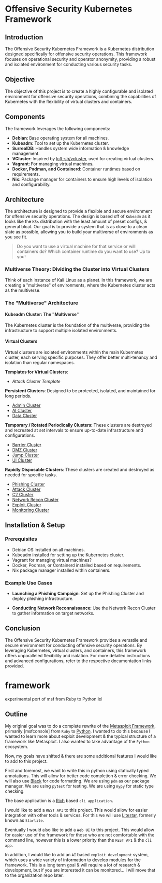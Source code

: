# Offensive Security Kubernetes Framework

## Introduction

The Offensive Security Kubernetes Framework is a Kubernetes distribution designed specifically for offensive security operations. This framework focuses on operational security and operator anonymity, providing a robust and isolated environment for conducting various security tasks.

## Objective

The objective of this project is to create a highly configurable and isolated environment for offensive security operations, combining the capabilities of Kubernetes with the flexibility of virtual clusters and containers.

## Components

The framework leverages the following components:

- **Debian**: Base operating system for all machines.
- **Kubeadm**: Tool to set up the Kubernetes cluster.
- **SurrealDB**: Handles system wide information & knowledge management. 
- **VCluster**: Inspired by [loft-sh/vcluster](https://github.com/loft-sh/vcluster), used for creating virtual clusters.
- **Vagrant**: For managing virtual machines.
- **Docker, Podman, and Containerd**: Container runtimes based on requirements.
- **Nix**: Package manager for containers to ensure high levels of isolation and configurability.

## Architecture

The architecture is designed to provide a flexible and secure environment for offensive security operations. The design is based off of `Kubeadm` as it looks like the `K8s` distribution with the least amount of preset configs, & general bloat. Our goal is to provide a system that is as close to a clean slate as possible, allowing you to build your multiverse of environments as you see fit.

> Do you want to use a virtual machine for that service or will containers do? Which container runtime do you want to use? Up to you! 
>

### Multiverse Theory: Dividing the Cluster into Virtual Clusters

Think of each instance of Kali Linux as a planet. In this framework, we are creating a "multiverse" of environments, where the Kubernetes cluster acts as the multiverse.

### The "Multiverse" Architecture

#### Kubeadm Cluster: The "Multiverse"

The Kubernetes cluster is the foundation of the multiverse, providing the infrastructure to support multiple isolated environments.

#### Virtual Clusters

Virtual clusters are isolated environments within the main Kubernetes cluster, each serving specific purposes. They offer better multi-tenancy and isolation than regular namespaces.

**Templates for Virtual Clusters**:
- *Attack Cluster Template*


**Persistent Clusters**: Designed to be protected, isolated, and maintained for long periods.
- [Admin Cluster](docs/vclusters/Admin-Cluster.md)
- [AI Cluster](docs/vclusters/AI-Cluster.md)
- [Data Cluster](docs/vclusters/Data-Cluster.md)

**Temporary / Rotated Periodically Clusters**: These clusters are destroyed and recreated at set intervals to ensure up-to-date infrastructure and configurations.
- [Barrier Cluster](docs/vclusters/Barrier-Cluster.md)
- [DMZ Cluster](docs/vclusters/DMZ-Cluster.md)
- [Jump Cluster](docs/vclusters/Jump-Cluster.md)
- [UI Cluster](docs/vclusters/UI-Cluster.md)

**Rapidly Disposable Clusters**: These clusters are created and destroyed as needed for specific tasks.
- [Phishing Cluster](docs/vclusters/Phishing-Cluster.md)
- [Attack Cluster](docs/vclusters/Attack-Cluster.md)
- [C2 Cluster](docs/vclusters/C2-Cluster.md)
- [Network Recon Cluster](docs/vclusters/Recon-Cluster.md)
- [Exploit Cluster](docs/vclusters/Exploit-Cluster.md)
- [Monitoring Cluster](docs/vclusters/Monitoring-Cluster.md)

## Installation & Setup

### Prerequisites

- Debian OS installed on all machines.
- Kubeadm installed for setting up the Kubernetes cluster.
- Vagrant for managing virtual machines?
- Docker, Podman, or Containerd installed based on requirements.
- Nix package manager installed within containers.



### Example Use Cases

- **Launching a Phishing Campaign**:
  Set up the Phishing Cluster and deploy phishing infrastructure.

- **Conducting Network Reconnaissance**:
  Use the Network Recon Cluster to gather information on target networks.

## Conclusion

The Offensive Security Kubernetes Framework provides a versatile and secure environment for conducting offensive security operations. By leveraging Kubernetes, virtual clusters, and containers, this framework offers unparalleled flexibility and isolation. For more detailed instructions and advanced configurations, refer to the respective documentation links provided.



# framework
experimental port of msf from Ruby to Python lol


## Outline
My original goal was to do a complete rewrite of the [Metasploit Framework](https://metasploit.com), primarily [msfconsole] from `Ruby` to [Python](https://python.org). I wanted to do this because I wanted to learn more about exploit development & the typical structure of a framework like Metasploit. I also wanted to take advantage of the `Python` ecosystem.


Now, my goals have shifted & there are some additional features I would like to add to this project.


First and foremost, we want to write this in python using statically typed annotations. This will allow for better code completion & error checking. We will also use [Black](https://black.readthedocs.io/en/stable/) for code formatting. We are using `pdm` as our package manager. We are using `pytest` for testing. We are using `mypy` for static type checking. 

The base application is a [Rich](https://github.com/Textualize/rich) based `cli application`.

I would like to add a `REST API` to this project. This would allow for easier integration with other tools & services. For this we will use [Litestar](https://litestar.dev/), formerly known as `Starlite`.

Eventually I would also like to add a `Web UI` to this project. This would allow for easier use of the framework for those who are not comfortable with the command line, however this is a lower priority than the `REST API` & the `cli app`.

In addition, I would like to add an `AI` based `exploit development` system, which uses a wide variety of information to develop modules for the framework. This is a long term goal & will require a lot of research & development, but if you are interested it can be monitored... i will move that to the organization repo later.

